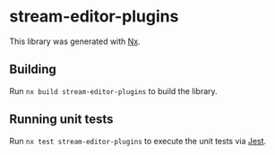 # stream-editor-plugins

This library was generated with [Nx](https://nx.dev).

## Building

Run `nx build stream-editor-plugins` to build the library.

## Running unit tests

Run `nx test stream-editor-plugins` to execute the unit tests via [Jest](https://jestjs.io).

